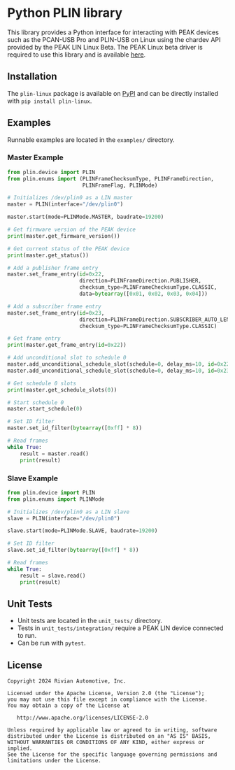 # Python PLIN library
This library provides a Python interface for interacting with PEAK devices such as the PCAN-USB Pro and PLIN-USB on Linux using the chardev API provided by the PEAK LIN Linux Beta. The PEAK Linux beta driver is required to use this library and is available [here](https://forum.peak-system.com/viewtopic.php?t=5875).

## Installation
The `plin-linux` package is available on [PyPI](https://pypi.org/project/plin-linux/) and can be directly installed with `pip install plin-linux`.

## Examples
Runnable examples are located in the `examples/` directory.

### Master Example
```python
from plin.device import PLIN
from plin.enums import (PLINFrameChecksumType, PLINFrameDirection,
                        PLINFrameFlag, PLINMode)

# Initializes /dev/plin0 as a LIN master
master = PLIN(interface="/dev/plin0")

master.start(mode=PLINMode.MASTER, baudrate=19200)

# Get firmware version of the PEAK device
print(master.get_firmware_version())

# Get current status of the PEAK device
print(master.get_status())

# Add a publisher frame entry
master.set_frame_entry(id=0x22,
                       direction=PLINFrameDirection.PUBLISHER,
                       checksum_type=PLINFrameChecksumType.CLASSIC,
                       data=bytearray([0x01, 0x02, 0x03, 0x04]))

# Add a subscriber frame entry
master.set_frame_entry(id=0x23,
                       direction=PLINFrameDirection.SUBSCRIBER_AUTO_LEN,
                       checksum_type=PLINFrameChecksumType.CLASSIC)

# Get frame entry
print(master.get_frame_entry(id=0x22))

# Add unconditional slot to schedule 0
master.add_unconditional_schedule_slot(schedule=0, delay_ms=10, id=0x22)
master.add_unconditional_schedule_slot(schedule=0, delay_ms=10, id=0x23)

# Get schedule 0 slots
print(master.get_schedule_slots(0))

# Start schedule 0
master.start_schedule(0)

# Set ID filter
master.set_id_filter(bytearray([0xff] * 8))

# Read frames
while True:
    result = master.read()
    print(result)

```

### Slave Example
```python
from plin.device import PLIN
from plin.enums import PLINMode

# Initializes /dev/plin0 as a LIN slave
slave = PLIN(interface="/dev/plin0")

slave.start(mode=PLINMode.SLAVE, baudrate=19200)

# Set ID filter
slave.set_id_filter(bytearray([0xff] * 8))

# Read frames
while True:
    result = slave.read()
    print(result)

```

## Unit Tests
* Unit tests are located in the `unit_tests/` directory.
* Tests in `unit_tests/integration/` require a PEAK LIN device connected to run.
* Can be run with `pytest`.

## License

    Copyright 2024 Rivian Automotive, Inc.

    Licensed under the Apache License, Version 2.0 (the "License");
    you may not use this file except in compliance with the License.
    You may obtain a copy of the License at

       http://www.apache.org/licenses/LICENSE-2.0

    Unless required by applicable law or agreed to in writing, software
    distributed under the License is distributed on an "AS IS" BASIS,
    WITHOUT WARRANTIES OR CONDITIONS OF ANY KIND, either express or implied.
    See the License for the specific language governing permissions and
    limitations under the License.
